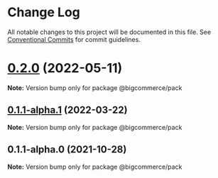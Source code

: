 # Change Log

All notable changes to this project will be documented in this file.
See [Conventional Commits](https://conventionalcommits.org) for commit guidelines.

# [0.2.0](https://github.com/chanceaclark/big-design/compare/@bigcommerce/pack@0.1.1-alpha.1...@bigcommerce/pack@0.2.0) (2022-05-11)

**Note:** Version bump only for package @bigcommerce/pack





## [0.1.1-alpha.1](https://github.com/rtalvarez/big-design/compare/@bigcommerce/pack@0.1.1-alpha.0...@bigcommerce/pack@0.1.1-alpha.1) (2022-03-22)

**Note:** Version bump only for package @bigcommerce/pack





## 0.1.1-alpha.0 (2021-10-28)

**Note:** Version bump only for package @bigcommerce/pack
